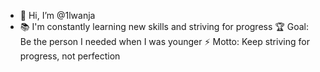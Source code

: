 - 👋 Hi, I’m @1lwanja
- 📚 I'm constantly learning new skills and striving for progress
🏆 Goal: Be the person I needed when I was younger
⚡ Motto: Keep striving for progress, not perfection


<!---
1lwanja/1lwanja is a ✨ special ✨ repository because its `README.md` (this file) appears on your GitHub profile.
You can click the Preview link to take a look at your changes.
--->
